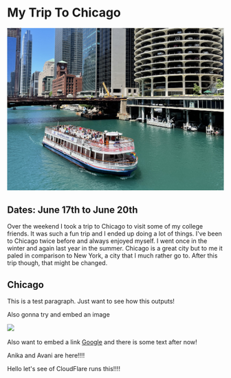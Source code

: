 # My Trip To Chicago

![](./blog-images/chi.jpg)

[comment]: <> (tags:🌎 travel)

## Dates: June 17th to June 20th

Over the weekend I took a trip to Chicago to visit some of my college friends. It was such a fun trip and I ended up doing a lot of things. I've been to Chicago twice before and always enjoyed myself. I went once in the winter and again last year in the summer. Chicago is a great city but to me it paled in comparison to New York, a city that I much rather go to. After this trip though, that might be changed.

## Chicago

This is a test paragraph. Just want to see how this outputs!

Also gonna try and embed an image

![](./blog-images/blog_image.avif)

Also want to embed a link [Google](https://www.google.com) and there is some text after now!

Anika and Avani are here!!!!

Hello let's see of CloudFlare runs this!!!!
